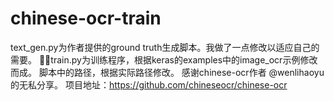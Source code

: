 # chinese-ocr-train

text_gen.py为作者提供的ground truth生成脚本。我做了一点修改以适应自己的需要。
train.py为训练程序，根据keras的examples中的image_ocr示例修改而成。
脚本中的路径，根据实际路径修改。
感谢chinese-ocr作者 @wenlihaoyu 的无私分享。
项目地址：https://github.com/chineseocr/chinese-ocr
